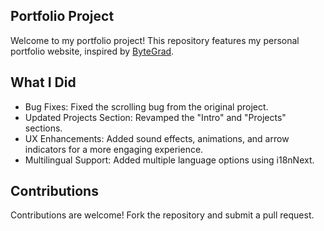 ## Portfolio Project

Welcome to my portfolio project! This repository features my personal portfolio website, inspired by [ByteGrad](https://www.youtube.com/watch?v=sUKptmUVIBM&t=21888s).

## What I Did

- Bug Fixes: Fixed the scrolling bug from the original project.
- Updated Projects Section: Revamped the "Intro" and "Projects" sections.
- UX Enhancements: Added sound effects, animations, and arrow indicators for a more engaging experience.
- Multilingual Support: Added multiple language options using i18nNext.

## Contributions

Contributions are welcome! Fork the repository and submit a pull request.
